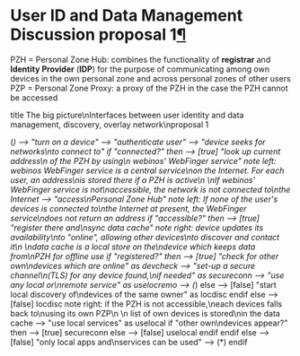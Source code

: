 User ID and Data Management Discussion proposal 1[¶](#User-ID-and-Data-Management-Discussion-proposal-1)
========================================================================================================

PZH = Personal Zone Hub: combines the functionality of **registrar** and
**Identity Provider** (**IDP**) for the purpose of communicating among
own devices in the own personal zone and across personal zones of other
users\
PZP = Personal Zone Proxy: a proxy of the PZH in the case the PZH cannot
be accessed

<div class="uml">title The big picture\nInterfaces between user identity and data management, discovery, overlay network\nproposal 1

(*) --> "turn on a device"
--> "authenticate user"
--> "device seeks for networks\nto connect to"
if "connected?" then
  --> [true] "look up current address\n of the PZH by using\n webinos' WebFinger service"
  note left: webinos WebFinger service is a central service\non the Internet. For each user, an address\nis stored there if a PZH is active\n \nIf webinos' WebFinger service is not\naccessible, the network is not connected to\nthe Internet
  --> "access\nPersonal Zone Hub"
  note left: If none of the user's devices is connected to\nthe Internet at present, the WebFinger service\ndoes not return an address
  if "accessible?" then
    --> [true] "register there and\nsync data cache"
    note right: device updates its availability\nto "online", allowing other devices\nto discover and contact it\n \ndata cache is a local store on the\ndevice which keeps data from\nPZH for offline use
    if "registered?" then
      --> [true] "check for other own\ndevices which are online" as devcheck
      --> "set-up a secure channel\n(TLS) for any device found,\nif needed" as secureconn
      --> "use any local or\nremote service" as uselocremo
      --> (*)
    else
    --> [false] "start local discovery of\ndevices of the same owner" as locdisc
    endif
  else
    --> [false] locdisc
    note right: if the PZH is not accessible,\neach devices falls back to\nusing its own PZP\n \n list of own devices is stored\nin the data cache
    --> "use local services" as uselocal
    if "other own\ndevices appear?" then
      --> [true] secureconn
    else
      --> [false] uselocal
    endif
  endif
else
  --> [false] "only local apps and\nservices can be used"
  --> (*)
endif</div>

